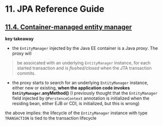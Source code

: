 # 11. JPA Reference Guide
## [11.4. Container-managed entity manager](https://docs.wildfly.org/35/Developer_Guide.html#container-managed-entity-manager)
**key takeaway**

* the `EntityManager` injected by the Java EE container is a Java *proxy*. The proxy will

> be assoicated with an underlying `EntityManager` instance, for each started transaction and is *flushed/closed* when the JTA transaction commits.


* the proxy starts to search for an underlying `EntityManager` instance, either new or existing, **when the application code invokes `EntityManager`.anyMethod()** (I previously thought that the `EntityManager` field injected by `@PerstenceContext` annotation is initialized when the residing bean, either EJB or CDI, is initialized, but this is wrong)

the above implies: the lifecycle of the `EntityManager` instance with type `TRANSACTION` is tied to the transaction lifecycle
